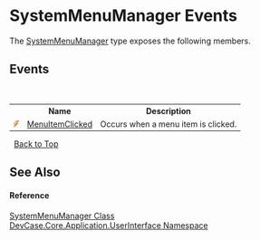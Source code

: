 # SystemMenuManager Events
 

The <a href="T_DevCase_Core_Application_UserInterface_SystemMenuManager">SystemMenuManager</a> type exposes the following members.


## Events
&nbsp;<table><tr><th></th><th>Name</th><th>Description</th></tr><tr><td>![Public event](media/pubevent.gif "Public event")</td><td><a href="E_DevCase_Core_Application_UserInterface_SystemMenuManager_MenuItemClicked">MenuItemClicked</a></td><td>
Occurs when a menu item is clicked.</td></tr></table>&nbsp;
<a href="#systemmenumanager-events">Back to Top</a>

## See Also


#### Reference
<a href="T_DevCase_Core_Application_UserInterface_SystemMenuManager">SystemMenuManager Class</a><br /><a href="N_DevCase_Core_Application_UserInterface">DevCase.Core.Application.UserInterface Namespace</a><br />